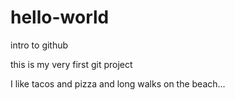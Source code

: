 # hello-world
intro to github

this is my very first git project

I like tacos and pizza and long walks on the beach...
